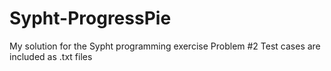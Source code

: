 # Sypht-ProgressPie
My solution for the Sypht programming exercise Problem #2
Test cases are included as .txt files
